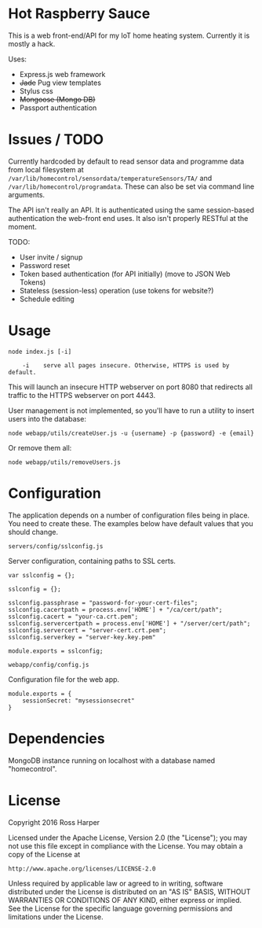# Hot Raspberry Sauce

This is a web front-end/API for my IoT home heating system. Currently it is mostly a hack.

Uses:
- Express.js web framework
- ~~Jade~~ Pug view templates
- Stylus css
- ~~Mongoose (Mongo DB)~~
- Passport authentication

# Issues / TODO

Currently hardcoded by default to read sensor data and programme data from local filesystem at `/var/lib/homecontrol/sensordata/temperatureSensors/TA/` and `/var/lib/homecontrol/programdata`. These can also be set via command line arguments.

The API isn't really an API. It is authenticated using the same session-based authentication the web-front end uses. It also isn't properly RESTful at the moment.

TODO:
- User invite / signup
- Password reset
- Token based authentication (for API initially) (move to JSON Web Tokens)
- Stateless (session-less) operation (use tokens for website?)
- Schedule editing

# Usage

    node index.js [-i]

        -i    serve all pages insecure. Otherwise, HTTPS is used by default.

This will launch an insecure HTTP webserver on port 8080 that redirects all traffic to the HTTPS webserver on port 4443.

User management is not implemented, so you'll have to run a utility to insert users into the database:

    node webapp/utils/createUser.js -u {username} -p {password} -e {email}

Or remove them all:

    node webapp/utils/removeUsers.js

# Configuration

The application depends on a number of configuration files being in place. You need to create these. The examples below have default values that you should change.

`servers/config/sslconfig.js`

Server configuration, containing paths to SSL certs.

```
var sslconfig = {};

sslconfig = {};

sslconfig.passphrase = "password-for-your-cert-files";
sslconfig.cacertpath = process.env['HOME'] + "/ca/cert/path";
sslconfig.cacert = "your-ca.crt.pem";
sslconfig.servercertpath = process.env['HOME'] + "/server/cert/path";
sslconfig.servercert = "server-cert.crt.pem";
sslconfig.serverkey = "server-key.key.pem"

module.exports = sslconfig;
```

`webapp/config/config.js`

Configuration file for the web app.

```
module.exports = {
    sessionSecret: "mysessionsecret"
}
```

# Dependencies

MongoDB instance running on localhost with a database named "homecontrol".

# License

Copyright 2016 Ross Harper

Licensed under the Apache License, Version 2.0 (the "License");
you may not use this file except in compliance with the License.
You may obtain a copy of the License at

    http://www.apache.org/licenses/LICENSE-2.0

Unless required by applicable law or agreed to in writing, software
distributed under the License is distributed on an "AS IS" BASIS,
WITHOUT WARRANTIES OR CONDITIONS OF ANY KIND, either express or implied.
See the License for the specific language governing permissions and
limitations under the License.
